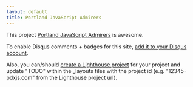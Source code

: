 ```yaml
---
layout: default
title: Portland JavaScript Admirers
---
```


This project <a href="http://github.com/hallettj/pdxjs.com">Portland JavaScript Admirers</a> is awesome.

To enable Disqus comments + badges for this site, [add it to your Disqus account](http://disqus.com/add/).

Also, you can/should [create a Lighthouse
project](http://hallettj.lighthouseapp.com/projects/new) for your project and
update "TODO" within the \_layouts files with the project id (e.g.
"12345-pdxjs.com" from the Lighthouse project url).

